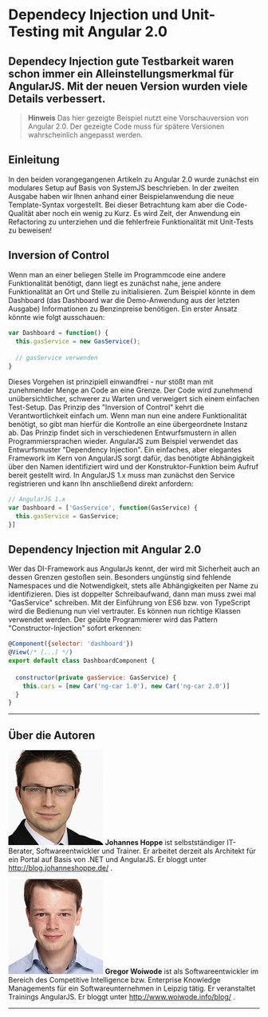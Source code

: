 # Dependecy Injection und Unit-Testing mit Angular 2.0

## Dependecy Injection gute Testbarkeit waren schon immer ein Alleinstellungsmerkmal für AngularJS. Mit der neuen Version wurden viele Details verbessert.

> **Hinweis** Das hier gezeigte Beispiel nutzt eine Vorschauversion von Angular 2.0. Der gezeigte Code muss für spätere Versionen wahrscheinlich angepasst werden.

## Einleitung

In den beiden vorangegangenen Artikeln zu Angular 2.0 wurde zunächst ein modulares Setup auf Basis von SystemJS beschrieben. In der zweiten Ausgabe haben wir Ihnen anhand einer Beispielanwendung die neue Template-Syntax vorgestellt. Bei dieser Betrachtung kam aber die Code-Qualität aber noch ein wenig zu Kurz. Es wird Zeit, der Anwendung ein Refactoring zu unterziehen und die fehlerfreie Funktionalität mit Unit-Tests zu beweisen!


## Inversion of Control

Wenn man an einer beliegen Stelle im Programmcode eine andere Funktionalität benötigt, dann liegt es zunächst nahe, jene andere Funktionalität an Ort und Stelle zu initialisieren. Zum Beispiel könnte in dem Dashboard (das Dashboard war die Demo-Anwendung aus der letzten Ausgabe) Informationen zu Benzinpreise benötigen. Ein erster Ansatz könnte wie folgt ausschauen:

```javascript
var Dashboard = function() {
  this.gasService = new GasService();
  
  // gasService verwenden
}
```

Dieses Vorgehen ist prinzipiell einwandfrei - nur stößt man mit zunehmender Menge an Code an eine Grenze. Der Code wird zunehmend unübersichtlicher, schwerer zu Warten und verweigert sich einem einfachen Test-Setup. Das Prinzip des "Inversion of Control" kehrt die Verantwortlichkeit einfach um. Wenn man nun eine andere Funktionalität benötigt, so gibt man hierfür die Kontrolle an eine übergeordnete Instanz ab. Das Prinzip findet sich in verschiedenen Entwurfsmustern in allen Programmiersprachen wieder. AngularJS zum Beispiel verwendet das Entwurfsmuster "Dependency Injection". Ein einfaches, aber elegantes Framework im Kern von AngularJS sorgt dafür, das benötigte Abhängigkeit über den Namen identifiziert wird und der Konstruktor-Funktion beim Aufruf bereit gestellt wird. In AngularJS 1.x muss man zunächst den Service registrieren und kann Ihn anschließend direkt anfordern:

```javascript
// AngularJS 1.x 
var Dashboard = ['GasService', function(GasService) {
  this.gasService = GasService;
}]
```

## Dependency Injection mit Angular 2.0

Wer das DI-Framework aus AngularJs kennt, der wird mit Sicherheit auch an dessen Grenzen gestoßen sein. Besonders ungünstig sind fehlende Namespaces und die Notwendigkeit, stets alle Abhängigkeiten per Name zu identifizieren. Dies ist doppelter Schreibaufwand, dann man muss zwei mal "GasService" schreiben. Mit der Einführung von ES6 bzw. von TypeScript wird die Bedienung nun viel vertrauter. Es können nun richtige Klassen verwendet werden. Der geübte Programmierer wird das Pattern "Constructor-Injection" sofort erkennen:

```js
@Component({selector: 'dashboard'})
@View(/* [...] */)
export default class DashboardComponent {
  
  constructor(private gasService: GasService) {
    this.cars = [new Car('ng-car 1.0'), new Car('ng-car 2.0')]
  }
}

```


<hr>

## Über die Autoren

![Johannes Hoppe](images/johannes-hoppe.png)
**Johannes Hoppe** ist selbstständiger IT-Berater, Softwareentwickler und Trainer. Er arbeitet derzeit als Architekt für ein Portal auf Basis von .NET und AngularJS. Er bloggt unter http://blog.johanneshoppe.de/ .

![Gregor Woiwode](images/gregor-woiwode.png)
**Gregor Woiwode** ist als Softwareentwickler im Bereich des Competitive Intelligence bzw. Enterprise Knowledge Managements für ein Softwareunternehmen in Leipzig tätig. Er veranstaltet Trainings AngularJS. Er bloggt unter http://www.woiwode.info/blog/ .

<hr>

[1]: https://angular.io/docs/js/latest/quickstart.html "5 Minuten Schnellstart"
[2]: https://github.com/ModuleLoader/es6-module-loader "ES6 Module Loader Polyfill"
[3]: https://github.com/google/traceur-compiler "Traceur"
[4]: http://babeljs.io/ "Babel"
[5]: https://github.com/Microsoft/TypeScript/ "TypeScript"
[6]: https://github.com/systemjs/systemjs "SystemJS"
[7]: https://github.com/gulpjs/gulp "Gulp"
[8]: https://github.com/angular/angular "Angular 2.0 Github-Repository"
[9]: https://code.angularjs.org/ "code.angularjs.org"
[10]: https://www.npmjs.com/package/systemjs-builder "SystemJS Build Tool"
[12]: https://www.npmjs.com/package/angular2 "NPM-Paket von Angular 2.0"
